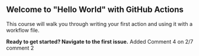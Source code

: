 ## Welcome to "Hello World" with GitHub Actions

This course will walk you through writing your first action and using it with a workflow file. 

**Ready to get started? Navigate to the first issue.**
Added Comment 4 on 2/7 comment 2
